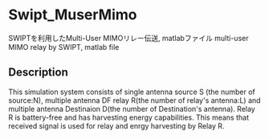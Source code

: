 # Swipt_MuserMimo
SWIPTを利用したMulti-User MIMOリレー伝送, matlabファイル
multi-user MIMO relay by SWIPT, matlab file
## Description
This simulation system consists of single antenna source S (the number of source:N), multiple antenna DF relay R(the number of relay's antenna:L) and multiple antenna Destinaion D(the number of Destination's antenna). Relay R is battery-free and has harvesting energy capabilities. This means that received signal is used for relay and enrgy harvesting by Relay R.
